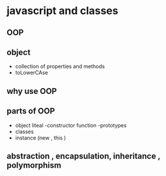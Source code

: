# javascript and classes

## OOP
## object 
 - collection of properties and methods
 - toLowerCAse

 ## why use OOP

 ## parts of OOP
 - object liteal
 -constructor function
 -prototypes
 - classes 
 - instance (new , this )

 ## abstraction , encapsulation, inheritance , polymorphism 